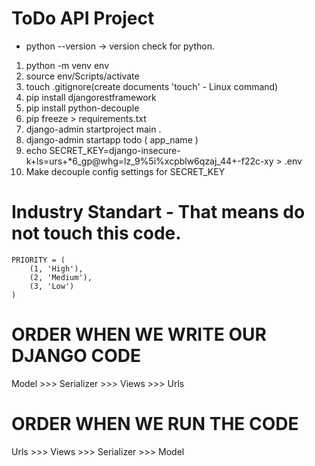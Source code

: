 # ToDo API Project

- python --version -> version check for python.

1. python -m venv env
2. source env/Scripts/activate
3. touch .gitignore(create documents 'touch' - Linux command)
4. pip install djangorestframework
5. pip install python-decouple
6. pip freeze > requirements.txt
7. django-admin startproject main .
8. django-admin startapp todo ( app_name )
9. echo SECRET_KEY=django-insecure-k+ls=urs+*6_gp@whg=lz_9%5i%xcpblw6qzaj_44+-f22c-xy > .env
10. Make decouple config settings for SECRET_KEY

# Industry Standart - That means do not touch this code.

    PRIORITY = (
        (1, 'High'),
        (2, 'Medium'),
        (3, 'Low')
    )

# ORDER WHEN WE WRITE OUR DJANGO CODE
Model >>> Serializer >>> Views >>> Urls

# ORDER WHEN WE RUN THE CODE
Urls >>> Views >>> Serializer >>> Model


